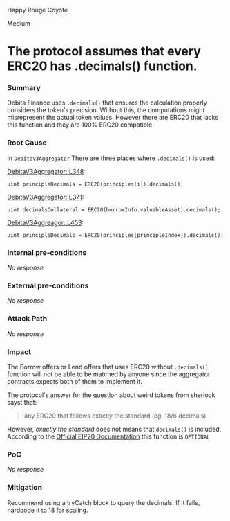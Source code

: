 Happy Rouge Coyote

Medium

# The protocol assumes that every ERC20 has .decimals() function.

### Summary

Debita Finance uses `.decimals()` that ensures the calculation properly considers the token's precision. Without this, the computations might misrepresent the actual token values. However there are ERC20 that lacks this function and they are 100% ERC20 compatible.

### Root Cause

In [`DebitaV3Aggregator`](https://github.com/sherlock-audit/2024-11-debita-finance-v3/blob/main/Debita-V3-Contracts/contracts/DebitaV3Aggregator.sol#L167) There are three places where `.decimals()` is used:


[DebitaV3Aggregator::L348](https://github.com/sherlock-audit/2024-11-debita-finance-v3/blob/main/Debita-V3-Contracts/contracts/DebitaV3Aggregator.sol#L348):

```solidity
uint principleDecimals = ERC20(principles[i]).decimals();
```

[DebitaV3Aggregator::L371](https://github.com/sherlock-audit/2024-11-debita-finance-v3/blob/main/Debita-V3-Contracts/contracts/DebitaV3Aggregator.sol#L371):

```solidity
uint decimalsCollateral = ERC20(borrowInfo.valuableAsset).decimals();
```

[DebitaV3Aggreagor::L453](https://github.com/sherlock-audit/2024-11-debita-finance-v3/blob/main/Debita-V3-Contracts/contracts/DebitaV3Aggregator.sol#L455-L456):

```solidity
uint principleDecimals = ERC20(principles[principleIndex]).decimals();
```




### Internal pre-conditions

_No response_

### External pre-conditions

_No response_

### Attack Path

_No response_

### Impact

The Borrow offers or Lend offers that uses ERC20 without `.decimals()` function will not be able to be matched by anyone since the aggregator contracts expects both of them to implement it.
 

The protocol's answer for the question about weird tokens from sherlock sayst that:

> any ERC20 that follows exactly the standard (eg. 18/6 decimals)

However, *exactly the standard* does not means that `decimals()` is included. According to the [Official EIP20 Documentation](https://eips.ethereum.org/EIPS/eip-20#decimals) this function is `OPTIONAL`


### PoC

_No response_

### Mitigation

Recommend using a tryCatch block to query the decimals. If it fails, hardcode it to 18 for scaling.